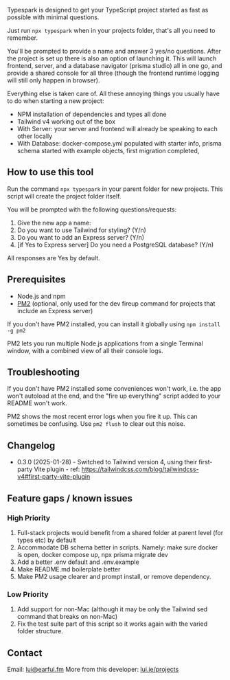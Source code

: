 Typespark is designed to get your TypeScript project started as fast as possible with minimal questions.

Just run `npx typespark` when in your projects folder, that's all you need to remember.

You'll be prompted to provide a name and answer 3 yes/no questions. After the project is set up there is also an option of launching it. This will launch frontend, server, and a database navigator (prisma studio) all in one go, and provide a shared console for all three (though the frontend runtime logging will still only happen in browser).

Everything else is taken care of. All these annoying things you usually have to do when starting a new project:

- NPM installation of dependencies and types all done
- Tailwind v4 working out of the box
- With Server: your server and frontend will already be speaking to each other locally
- With Database: docker-compose.yml populated with starter info, prisma schema started with example objects, first migration completed,

## How to use this tool

Run the command `npx typespark` in your parent folder for new projects. This script will create the project folder itself.

You will be prompted with the following questions/requests:

1. Give the new app a name:
2. Do you want to use Tailwind for styling? (Y/n)
3. Do you want to add an Express server? (Y/n)
4. [if Yes to Express server] Do you need a PostgreSQL database? (Y/n)

All responses are Yes by default.

## Prerequisites

- Node.js and npm
- [PM2](https://pm2.keymetrics.io/) (optional, only used for the dev fireup command for projects that include an Express server)

If you don't have PM2 installed, you can install it globally using `npm install -g pm2`

PM2 lets you run multiple Node.js applications from a single Terminal window, with a combined view of all their console logs.

## Troubleshooting

If you don't have PM2 installed some conveniences won't work, i.e. the app won't autoload at the end, and the "fire up everything" script added to your README won't work.

PM2 shows the most recent error logs when you fire it up. This can sometimes be confusing. Use `pm2 flush` to clear out this noise.

## Changelog

- 0.3.0 (2025-01-28) - Switched to Tailwind version 4, using their first-party Vite plugin - ref: https://tailwindcss.com/blog/tailwindcss-v4#first-party-vite-plugin

## Feature gaps / known issues

### High Priority

1. Full-stack projects would benefit from a shared folder at parent level (for types etc) by default
1. Accommodate DB schema better in scripts. Namely: make sure docker is open, docker compose up, npx prisma migrate dev
1. Add a better .env default and .env.example
1. Make README.md boilerplate better
1. Make PM2 usage clearer and prompt install, or remove dependency.

### Low Priority

1. Add support for non-Mac (although it may be only the Tailwind sed command that breaks on non-Mac)
1. Fix the test suite part of this script so it works again with the varied folder structure.

## Contact

Email: lui@earful.fm
More from this developer: [lui.ie/projects](https://lui.ie/projects)

